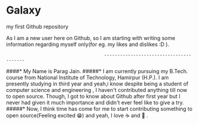 # Galaxy
my first Github repository

As I am a new user here on Github, so I am starting with writing some information regarding myself only(for eg. my likes and dislikes :D ).

                                         ----------------------------------------

####* My Name is Parag Jain.
#####* I am currently pursuing my B.Tech. course from National Institute of Technology, Hamirpur (H.P.). I am presently studying in third year and yeah,i know despite being a student of computer science and engineering , I haven't contributed anything till now to open source. Though, I got to know about Github after first year but I never had given it much importance and didn't ever feel like to give a try.
#####* Now, I think time has come for me to start contributing something to open source(Feeling excited :grin:) and yeah, I love :coffee: and :strawberry: .
